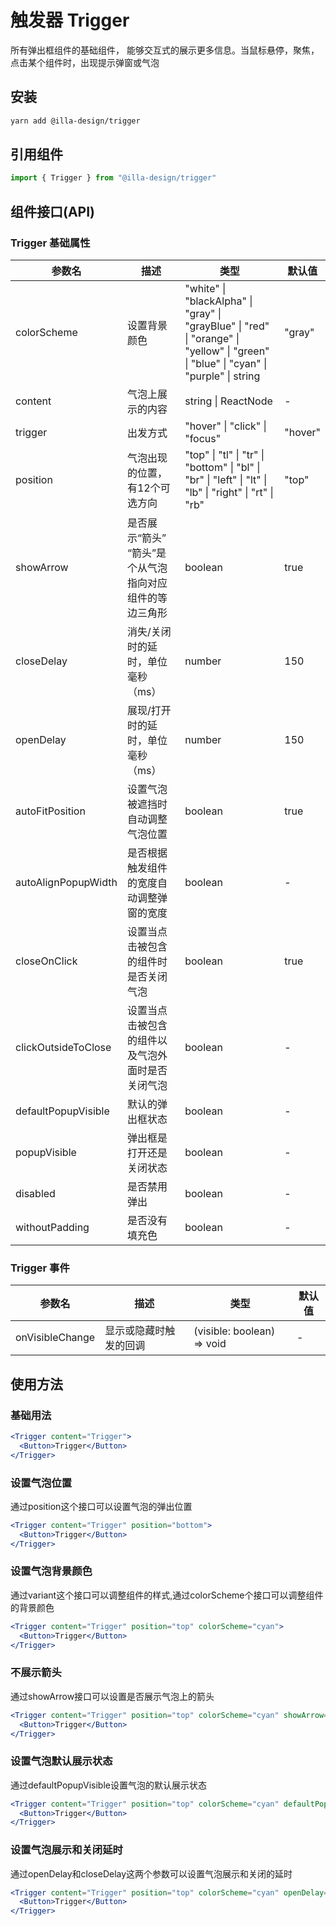 # 触发器 Trigger

所有弹出框组件的基础组件， 能够交互式的展示更多信息。当鼠标悬停，聚焦，点击某个组件时，出现提示弹窗或气泡

## 安装

```bash
yarn add @illa-design/trigger
```

## 引用组件

```jsx
import { Trigger } from "@illa-design/trigger"
```

## 组件接口(API)

### Trigger 基础属性

| 参数名              | 描述                                                    | 类型                                                         | 默认值  |
| ------------------- | ------------------------------------------------------- | ------------------------------------------------------------ | ------- |
| colorScheme         | 设置背景颜色                                            | "white" \| "blackAlpha" \| "gray" \| "grayBlue" \| "red" \| "orange" \| "yellow" \| "green" \| "blue"  \| "cyan" \| "purple" \| string | "gray"  |
| content             | 气泡上展示的内容                                        | string \| ReactNode                                          | -       |
| trigger             | 出发方式                                                | "hover" \| "click" \| "focus"                                | "hover" |
| position            | 气泡出现的位置，有12个可选方向                          | "top" \| "tl" \| "tr" \| "bottom" \| "bl" \| "br" \| "left" \| "lt" \| "lb" \| "right" \| "rt" \| "rb" | "top"   |
| showArrow           | 是否展示“箭头” “箭头”是个从气泡指向对应组件的等边三角形 | boolean                                                      | true    |
| closeDelay          | 消失/关闭时的延时，单位毫秒（ms）                       | number                                                       | 150     |
| openDelay           | 展现/打开时的延时，单位毫秒（ms）                       | number                                                       | 150     |
| autoFitPosition     | 设置气泡被遮挡时自动调整气泡位置                        | boolean                                                      | true    |
| autoAlignPopupWidth | 是否根据触发组件的宽度自动调整弹窗的宽度                | boolean                                                      | -       |
| closeOnClick        | 设置当点击被包含的组件时是否关闭气泡                    | boolean                                                      | true    |
| clickOutsideToClose | 设置当点击被包含的组件以及气泡外面时是否关闭气泡        | boolean                                                      | -       |
| defaultPopupVisible | 默认的弹出框状态                                        | boolean                                                      | -       |
| popupVisible        | 弹出框是打开还是关闭状态                                | boolean                                                      | -       |
| disabled            | 是否禁用弹出                                            | boolean                                                      | -       |
| withoutPadding      | 是否没有填充色                                          | boolean                                                      | -       |


### Trigger 事件

| 参数名          | 描述                   | 类型                       | 默认值 |
| --------------- | ---------------------- | -------------------------- | ------ |
| onVisibleChange | 显示或隐藏时触发的回调 | (visible: boolean) => void | -      |



## 使用方法

### 基础用法

```jsx
<Trigger content="Trigger">
  <Button>Trigger</Button>
</Trigger>
```

### 设置气泡位置

通过position这个接口可以设置气泡的弹出位置

```jsx
<Trigger content="Trigger" position="bottom">
  <Button>Trigger</Button>
</Trigger>
```

### 设置气泡背景颜色

通过variant这个接口可以调整组件的样式,通过colorScheme个接口可以调整组件的背景颜色

```jsx
<Trigger content="Trigger" position="top" colorScheme="cyan">
  <Button>Trigger</Button>
</Trigger>
```

### 不展示箭头

通过showArrow接口可以设置是否展示气泡上的箭头

```jsx
<Trigger content="Trigger" position="top" colorScheme="cyan" showArrow={false}>
  <Button>Trigger</Button>
</Trigger>
```

### 设置气泡默认展示状态

通过defaultPopupVisible设置气泡的默认展示状态

```jsx
<Trigger content="Trigger" position="top" colorScheme="cyan" defaultPopupVisible>
  <Button>Trigger</Button>
</Trigger>
```

### 设置气泡展示和关闭延时

通过openDelay和closeDelay这两个参数可以设置气泡展示和关闭的延时

```jsx
<Trigger content="Trigger" position="top" colorScheme="cyan" openDelay={1000} closeDelay={1000}>
  <Button>Trigger</Button>
</Trigger>
```
